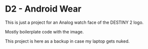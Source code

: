 # D2 - Android Wear

This is just a project for an Analog watch face of the DESTINY 2 logo.

Mostly boilerplate code with the image.

This project is here as a backup in case my laptop gets nuked.